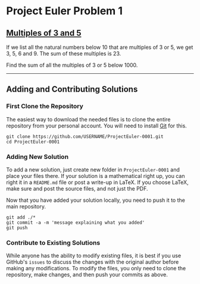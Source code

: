 # Project Euler Problem 1 
## [Multiples of 3 and 5](https://projecteuler.net/problem=1)

If we list all the natural numbers below 10 that are multiples of 3 or 5, we get 3, 5, 6 and 9. The sum of these multiples is 23.

Find the sum of all the multiples of 3 or 5 below 1000.

<hr>

## Adding and Contributing Solutions

### First Clone the Repository

The easiest way to download the needed files is to clone the entire repository from your personal account. You will need to install [Git](https://help.github.com/articles/set-up-git) for this. 

```
git clone https://github.com/USERNAME/ProjectEuler-0001.git
cd ProjectEuler-0001
```

### Adding New Solution

To add a new solution, just create new folder in `ProjectEuler-0001` and place your files there. If your solution is a mathematical right up, you can right it in a `README.md` file or post a write-up in LaTeX. If you choose LaTeX, make sure and post the source files, and not just the PDF. 

Now that you have added your solution locally, you need to push it to the main repository. 

```
git add ./*
git commit -a -m 'message explaining what you added'
git push
```


### Contribute to Existing Solutions

While anyone has the ability to modify existing files, it is best if you use GitHub's `issues` to discuss the changes with the original author before making any modifications. To modify the files, you only need to clone the repository, make changes, and then push your commits as above. 





